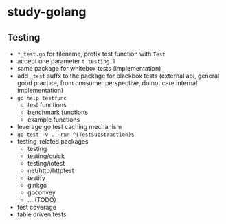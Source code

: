 # study-golang



## Testing

- `*_test.go` for filename, prefix test function with `Test`
- accept one parameter `t testing.T`
- same package for whitebox tests (implementation)
- add `_test` suffx to the package for blackbox tests (external api, general good practice, from consumer perspective, do not care internal implementation)
- `go help testfunc`
  - test functions
  - benchmark functions
  - example functions
- leverage go test caching mechanism
- `go test -v . -run ^(TestSubstraction)$`
- testing-related packages
  - testing
  - testing/quick
  - testing/iotest
  - net/http/httptest
  - testify
  - ginkgo
  - goconvey
  - ... (TODO)
- test coverage
- table driven tests